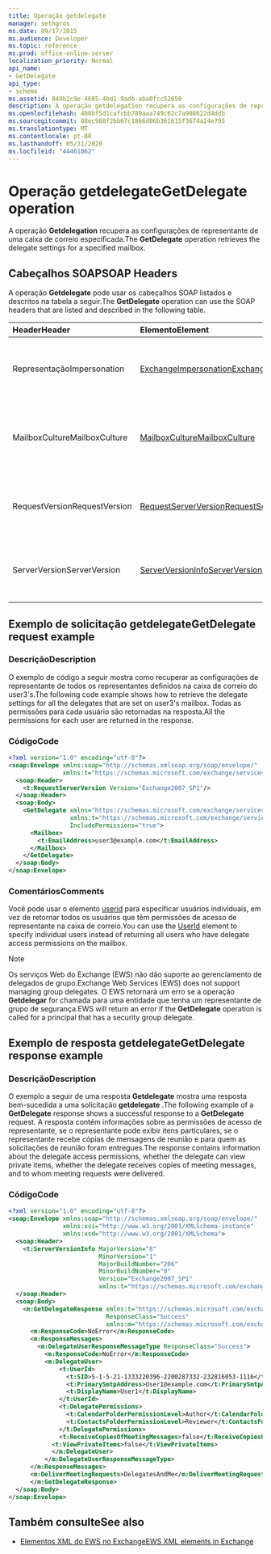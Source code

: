 ```yaml
---
title: Operação getdelegate
manager: sethgros
ms.date: 09/17/2015
ms.audience: Developer
ms.topic: reference
ms.prod: office-online-server
localization_priority: Normal
api_name:
- GetDelegate
api_type:
- schema
ms.assetid: 849b2c9e-4685-4bd1-9adb-aba0fcc52650
description: A operação getdelegation recupera as configurações de representante de uma caixa de correio especificada.
ms.openlocfilehash: 400bf5d1cafcbb789aaa749c62c7a908622d4ddb
ms.sourcegitcommit: 88ec988f2bb67c1866d06b361615f3674a24e795
ms.translationtype: MT
ms.contentlocale: pt-BR
ms.lasthandoff: 05/31/2020
ms.locfileid: "44461062"
---
```

# <a name="getdelegate-operation"></a><span data-ttu-id="4a590-103">Operação getdelegate</span><span class="sxs-lookup"><span data-stu-id="4a590-103">GetDelegate operation</span></span>

<span data-ttu-id="4a590-104">A operação **Getdelegation** recupera as configurações de representante de uma caixa de correio especificada.</span><span class="sxs-lookup"><span data-stu-id="4a590-104">The **GetDelegate** operation retrieves the delegate settings for a specified mailbox.</span></span> 
  
## <a name="soap-headers"></a><span data-ttu-id="4a590-105">Cabeçalhos SOAP</span><span class="sxs-lookup"><span data-stu-id="4a590-105">SOAP Headers</span></span>

<span data-ttu-id="4a590-106">A operação **Getdelegate** pode usar os cabeçalhos SOAP listados e descritos na tabela a seguir.</span><span class="sxs-lookup"><span data-stu-id="4a590-106">The **GetDelegate** operation can use the SOAP headers that are listed and described in the following table.</span></span> 
  
|<span data-ttu-id="4a590-107">**Header**</span><span class="sxs-lookup"><span data-stu-id="4a590-107">**Header**</span></span>|<span data-ttu-id="4a590-108">**Elemento**</span><span class="sxs-lookup"><span data-stu-id="4a590-108">**Element**</span></span>|<span data-ttu-id="4a590-109">**Descrição**</span><span class="sxs-lookup"><span data-stu-id="4a590-109">**Description**</span></span>|
|:-----|:-----|:-----|
|<span data-ttu-id="4a590-110">Representação</span><span class="sxs-lookup"><span data-stu-id="4a590-110">Impersonation</span></span>  <br/> |[<span data-ttu-id="4a590-111">ExchangeImpersonation</span><span class="sxs-lookup"><span data-stu-id="4a590-111">ExchangeImpersonation</span></span>](exchangeimpersonation.md) <br/> |<span data-ttu-id="4a590-112">Identifica o usuário que o aplicativo cliente está representando.</span><span class="sxs-lookup"><span data-stu-id="4a590-112">Identifies the user whom the client application is impersonating.</span></span>  <br/> |
|<span data-ttu-id="4a590-113">MailboxCulture</span><span class="sxs-lookup"><span data-stu-id="4a590-113">MailboxCulture</span></span>  <br/> |[<span data-ttu-id="4a590-114">MailboxCulture</span><span class="sxs-lookup"><span data-stu-id="4a590-114">MailboxCulture</span></span>](mailboxculture.md) <br/> |<span data-ttu-id="4a590-115">Identifica a cultura RFC3066 a ser usada para acessar a caixa de correio.</span><span class="sxs-lookup"><span data-stu-id="4a590-115">Identifies the RFC3066 culture to be used to access the mailbox.</span></span>  <br/> |
|<span data-ttu-id="4a590-116">RequestVersion</span><span class="sxs-lookup"><span data-stu-id="4a590-116">RequestVersion</span></span>  <br/> |[<span data-ttu-id="4a590-117">RequestServerVersion</span><span class="sxs-lookup"><span data-stu-id="4a590-117">RequestServerVersion</span></span>](requestserverversion.md) <br/> |<span data-ttu-id="4a590-118">Identifica a versão do esquema para a solicitação de operação.</span><span class="sxs-lookup"><span data-stu-id="4a590-118">Identifies the schema version for the operation request.</span></span>  <br/> |
|<span data-ttu-id="4a590-119">ServerVersion</span><span class="sxs-lookup"><span data-stu-id="4a590-119">ServerVersion</span></span>  <br/> |[<span data-ttu-id="4a590-120">ServerVersionInfo</span><span class="sxs-lookup"><span data-stu-id="4a590-120">ServerVersionInfo</span></span>](serverversioninfo.md) <br/> |<span data-ttu-id="4a590-121">Identifica a versão do servidor que respondeu à solicitação.</span><span class="sxs-lookup"><span data-stu-id="4a590-121">Identifies the version of the server that responded to the request.</span></span>  <br/> |
   
## <a name="getdelegate-request-example"></a><span data-ttu-id="4a590-122">Exemplo de solicitação getdelegate</span><span class="sxs-lookup"><span data-stu-id="4a590-122">GetDelegate request example</span></span>

### <a name="description"></a><span data-ttu-id="4a590-123">Descrição</span><span class="sxs-lookup"><span data-stu-id="4a590-123">Description</span></span>

<span data-ttu-id="4a590-124">O exemplo de código a seguir mostra como recuperar as configurações de representante de todos os representantes definidos na caixa de correio do user3's.</span><span class="sxs-lookup"><span data-stu-id="4a590-124">The following code example shows how to retrieve the delegate settings for all the delegates that are set on user3's mailbox.</span></span> <span data-ttu-id="4a590-125">Todas as permissões para cada usuário são retornadas na resposta.</span><span class="sxs-lookup"><span data-stu-id="4a590-125">All the permissions for each user are returned in the response.</span></span>
  
### <a name="code"></a><span data-ttu-id="4a590-126">Código</span><span class="sxs-lookup"><span data-stu-id="4a590-126">Code</span></span>

```XML
<?xml version="1.0" encoding="utf-8"?>
<soap:Envelope xmlns:soap="http://schemas.xmlsoap.org/soap/envelope/"
               xmlns:t="https://schemas.microsoft.com/exchange/services/2006/types">
  <soap:Header>
    <t:RequestServerVersion Version="Exchange2007_SP1"/>
  </soap:Header>
  <soap:Body>
    <GetDelegate xmlns="https://schemas.microsoft.com/exchange/services/2006/messages"
                 xmlns:t="https://schemas.microsoft.com/exchange/services/2006/types"
                 IncludePermissions="true">
      <Mailbox>
        <t:EmailAddress>user3@example.com</t:EmailAddress>
      </Mailbox>
    </GetDelegate>
  </soap:Body>
</soap:Envelope>
```

### <a name="comments"></a><span data-ttu-id="4a590-127">Comentários</span><span class="sxs-lookup"><span data-stu-id="4a590-127">Comments</span></span>

<span data-ttu-id="4a590-128">Você pode usar o elemento [userid](userid.md) para especificar usuários individuais, em vez de retornar todos os usuários que têm permissões de acesso de representante na caixa de correio.</span><span class="sxs-lookup"><span data-stu-id="4a590-128">You can use the [UserId](userid.md) element to specify individual users instead of returning all users who have delegate access permissions on the mailbox.</span></span> 
  
> [!NOTE]
> <span data-ttu-id="4a590-129">Os serviços Web do Exchange (EWS) não dão suporte ao gerenciamento de delegados de grupo.</span><span class="sxs-lookup"><span data-stu-id="4a590-129">Exchange Web Services (EWS) does not support managing group delegates.</span></span> <span data-ttu-id="4a590-130">O EWS retornará um erro se a operação **Getdelegar** for chamada para uma entidade que tenha um representante de grupo de segurança.</span><span class="sxs-lookup"><span data-stu-id="4a590-130">EWS will return an error if the **GetDelegate** operation is called for a principal that has a security group delegate.</span></span> 
  
## <a name="getdelegate-response-example"></a><span data-ttu-id="4a590-131">Exemplo de resposta getdelegate</span><span class="sxs-lookup"><span data-stu-id="4a590-131">GetDelegate response example</span></span>

### <a name="description"></a><span data-ttu-id="4a590-132">Descrição</span><span class="sxs-lookup"><span data-stu-id="4a590-132">Description</span></span>

<span data-ttu-id="4a590-133">O exemplo a seguir de uma resposta **Getdelegate** mostra uma resposta bem-sucedida a uma solicitação **getdelegate** .</span><span class="sxs-lookup"><span data-stu-id="4a590-133">The following example of a **GetDelegate** response shows a successful response to a **GetDelegate** request.</span></span> <span data-ttu-id="4a590-134">A resposta contém informações sobre as permissões de acesso de representante, se o representante pode exibir itens particulares, se o representante recebe cópias de mensagens de reunião e para quem as solicitações de reunião foram entregues.</span><span class="sxs-lookup"><span data-stu-id="4a590-134">The response contains information about the delegate access permissions, whether the delegate can view private items, whether the delegate receives copies of meeting messages, and to whom meeting requests were delivered.</span></span> 
  
### <a name="code"></a><span data-ttu-id="4a590-135">Código</span><span class="sxs-lookup"><span data-stu-id="4a590-135">Code</span></span>

```XML
<?xml version="1.0" encoding="utf-8"?>
<soap:Envelope xmlns:soap="http://schemas.xmlsoap.org/soap/envelope/" 
               xmlns:xsi="http://www.w3.org/2001/XMLSchema-instance" 
               xmlns:xsd="http://www.w3.org/2001/XMLSchema">
  <soap:Header>
    <t:ServerVersionInfo MajorVersion="8" 
                         MinorVersion="1" 
                         MajorBuildNumber="206" 
                         MinorBuildNumber="0" 
                         Version="Exchange2007_SP1" 
                         xmlns:t="https://schemas.microsoft.com/exchange/services/2006/types" />
  </soap:Header>
  <soap:Body>
    <m:GetDelegateResponse xmlns:t="https://schemas.microsoft.com/exchange/services/2006/types" 
                           ResponseClass="Success" 
                           xmlns:m="https://schemas.microsoft.com/exchange/services/2006/messages">
      <m:ResponseCode>NoError</m:ResponseCode>
      <m:ResponseMessages>
        <m:DelegateUserResponseMessageType ResponseClass="Success">
          <m:ResponseCode>NoError</m:ResponseCode>
          <m:DelegateUser>
              <t:UserId>
                <t:SID>S-1-5-21-1333220396-2200287332-232816053-1116</t:SID>
                <t:PrimarySmtpAddress>User1@example.com</t:PrimarySmtpAddress>
                <t:DisplayName>User1</t:DisplayName>
              </t:UserId>
              <t:DelegatePermissions>
                <t:CalendarFolderPermissionLevel>Author</t:CalendarFolderPermissionLevel>
                <t:ContactsFolderPermissionLevel>Reviewer</t:ContactsFolderPermissionLevel>
              </t:DelegatePermissions>
              <t:ReceiveCopiesOfMeetingMessages>false</t:ReceiveCopiesOfMeetingMessages>
            <t:ViewPrivateItems>false</t:ViewPrivateItems>
            </m:DelegateUser>
          </m:DelegateUserResponseMessageType>
      </m:ResponseMessages>
      <m:DeliverMeetingRequests>DelegatesAndMe</m:DeliverMeetingRequests>
      </m:GetDelegateResponse>
  </soap:Body>
</soap:Envelope>
```

## <a name="see-also"></a><span data-ttu-id="4a590-136">Também consulte</span><span class="sxs-lookup"><span data-stu-id="4a590-136">See also</span></span>



- [<span data-ttu-id="4a590-137">Elementos XML do EWS no Exchange</span><span class="sxs-lookup"><span data-stu-id="4a590-137">EWS XML elements in Exchange</span></span>](ews-xml-elements-in-exchange.md)

